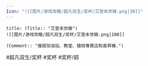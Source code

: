 ```yaml
---
Icon: "![[图片/游戏攻略/超凡双生/奖杯/艾登末世錄.png|30]]"
---
```

```ad-common-bronze-trophy
title: (Title:: "艾登末世錄")
![[图片/游戏攻略/超凡双生/奖杯/艾登末世錄.png|100]]

(Comment:: "摧毀加油站、教堂、槍枝專賣店和直昇機.")
```

#超凡双生/奖杯 #奖杯 #奖杯/铜
